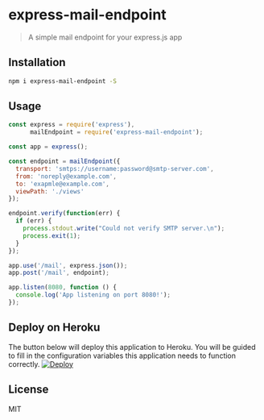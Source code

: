 # express-mail-endpoint

> A simple mail endpoint for your express.js app

## Installation

```sh
npm i express-mail-endpoint -S
```

## Usage

```js
const express = require('express'),
      mailEndpoint = require('express-mail-endpoint');

const app = express();

const endpoint = mailEndpoint({
  transport: 'smtps://username:password@smtp-server.com',
  from: 'noreply@example.com',
  to: 'exapmle@example.com',
  viewPath: './views'
});

endpoint.verify(function(err) {
  if (err) {
    process.stdout.write("Could not verify SMTP server.\n");
    process.exit(1);
  }
});

app.use('/mail', express.json());
app.post('/mail', endpoint);

app.listen(8080, function () {
  console.log('App listening on port 8080!');
});
```

## Deploy on Heroku

The button below will deploy this application to Heroku. You will be guided to fill in the configuration variables this application needs to function correctly.
[![Deploy](https://www.herokucdn.com/deploy/button.svg)](https://heroku.com/deploy)

## License

MIT


